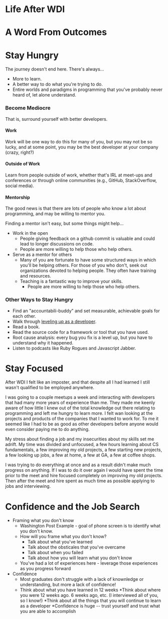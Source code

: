 # Life After WDI

# A Word From Outcomes

# Stay Hungry

The journey doesn't end here. There's always...
* More to learn.
* A better way to do what you're trying to do.
* Entire worlds and paradigms in programming that you've probably never heard of, let alone understand.

### Become Mediocre

That is, surround yourself with better developers.

#### Work

Work will be one way to do this for many of you, but you may not be so lucky, and at some point, you may be the best developer at your company (crazy, right?)

#### Outside of Work

Learn from people outside of work, whether that's IRL at meet-ups and conferences or through online communities (e.g., GitHub, StackOverflow, social media).

#### Mentorship

The good news is that there are lots of people who know a lot about programming, and may be willing to mentor you.

Finding a mentor isn't easy, but some things might help...
* Work in the open
	* People giving feedback on a github commit is valuable and could lead to longer discussions on code.
	* People are more willing to help those who help others.
* Serve as a mentor for others
  * Many of you are fortunate to have some structured ways in which you'll be helping others. For those of you who don't, seek out organizations devoted to helping people. They often have training and resources.
  * Teaching is a fantastic way to improve your skills.
	* People are more willing to help those who help others.

### Other Ways to Stay Hungry

* Find an "accountabili-buddy" and set measurable, achievable goals for each other.
* Walk through [leveling up as a developer](http://jasonrudolph.com/blog/2011/08/09/programming-achievements-how-to-level-up-as-a-developer/).
* Read a book.
* Read the source code for a framework or tool that you have used.
* Root cause analysis: every bug you fix is a level up, but you have to understand why it happened.
* Listen to podcasts like Ruby Rogues and Javascript Jabber.

# Stay Focused

After WDI I felt like an imposter, and that despite all I had learned I still wasn't qualified to be employed anywhere.

I was going to a couple meetups a week and interacting with developers that had many more years of experience than me. They made me keenly aware of how little I knew out of the total knowledge out there relating to programming and left me  hungry to learn more. I felt wan looking at the projects and products of the companies that I wanted to work for. To me it seemed like I had to be as good as other developers before anyone would even consider paying me to do anything.

My stress about finding a job and my insecurities about my skills set me adrift. My time was divided and unfocused, a few hours learning about CS fundamentals, a few improving my old projects, a few starting new projects, a few looking up jobs, a few at home, a few at GA, a few at coffee shops.

I was trying to do everything at once and as a result didn't make much progress on anything. If I was to do it over again I would have spent the time prior to the meet and hire focused completely on improving my old projects. Then after the meet and hire spent as much time as possible applying to jobs and interviewing.


# Confidence and the Job Search

* Framing what you don't know
	* Washington Post Example - goal of phone screen is to identify what you don't know.
	* How will you frame what you don't know?
		* Talk about what you've learned
		* Talk about the obsticales that you've overcame
		* Talk about when you failed
		* Talk about how you will learn what you don't know
	* You've had a lot of experiences here - leverage those experiences as you progress forward
* Confidence
	* Most graduates don't struggle with a lack of knownledge or understanding, but more a lack of confidence!
	* Think about what you have learned in 12 weeks
		*Think about where you were 12 weeks ago. 6 weeks ago, etc. (I interviewed all of you, so I know!)
	*Think about all the things that you will continue to learn as a developer
	*Confidence is huge -- trust yourself and trust what you are able to accomplish
